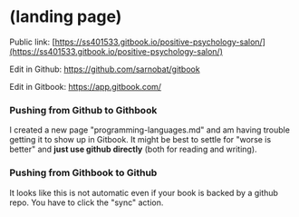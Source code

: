 # (landing page)

Public link: [https://ss401533.gitbook.io/positive-psychology-salon/](https://ss401533.gitbook.io/positive-psychology-salon/)

Edit in Github: https://github.com/sarnobat/gitbook

Edit in Gitbook: https://app.gitbook.com/


### Pushing from Github to Githbook

I created a new page "programming-languages.md" and am having trouble getting it to show up in Gitbook. It might be best to settle for "worse is better" and **just use github directly** (both for reading and writing).

### Pushing from Githbook to Github

It looks like this is not automatic even if your book is backed by a github repo. You have to click the "sync" action.
